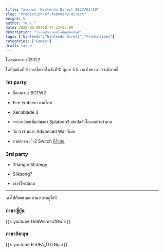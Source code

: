 ```yaml
---
title: "คาดการณ์  Nintendo Direct 2022/02/10"
slug: "Prediction-of-february-direct"
weight: 5
author: "N.K."
date: 2022-02-09T10:44:22+07:00
description: "รอคอยกันมานานในที่สุดก็มาสักที"
tags: ["Nintendo","Nintendo Direct","Predictions"]
categories: ["Games"]
draft: false
---
```

ไดเรคแรกของปี2022
<!--more-->

ในที่สุดนินก็ประกาศไดเรคในวันที่10 กุมภา ตี 5 เวลาไทย เดาว่าจะมีพวกนี้

### 1st party

- ชื่อภาคของ BOTW2

- Fire Emblem ภาคใหม่

- Xenoblade 3

- รายละเอียดเพิ่มเติมของ Splatoon3 เช่นปิดตัวไอดอลประจำภาค 

- วันวางจำหน่าย Advanced War รีเมค

- ภาคต่อของ 1-2 Switch [ที่ลือกัน](https://famiboards.com/threads/rumour-1-2-switch-is-getting-a-sequel.1865/post-143606)

### 3rd party

- Triangle Strategy

- Silksong?

- เซอร์ไพรซ์เกม

****

เดาไปเรื่อยแหละ สามารถรอดูได้ที่

### ภาษาญี่ปุ่น

{{< youtube Ud6Wsm-UfGw >}}

### ภาษาอังกฤษ

{{< youtube  EhDFA_O7zNg >}}
